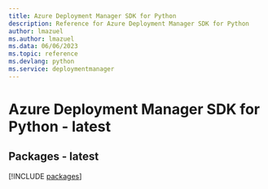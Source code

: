 ```yaml
---
title: Azure Deployment Manager SDK for Python
description: Reference for Azure Deployment Manager SDK for Python
author: lmazuel
ms.author: lmazuel
ms.data: 06/06/2023
ms.topic: reference
ms.devlang: python
ms.service: deploymentmanager
---
```

# Azure Deployment Manager SDK for Python - latest
## Packages - latest
[!INCLUDE [packages](deployment-manager-index.md)]